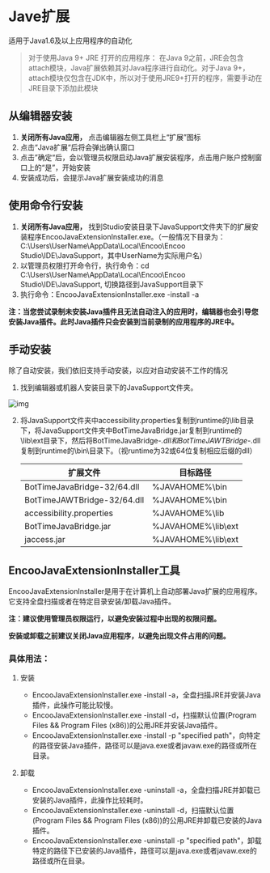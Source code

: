 # Jave扩展
适用于Java1.6及以上应用程序的自动化

> 对于使用Java 9+ JRE 打开的应用程序： 在Java 9之前，JRE会包含attach模块，Java扩展依赖其对Java程序进行自动化。对于Java 9+，attach模块仅包含在JDK中，所以对于使用JRE9+打开的程序，需要手动在JRE目录下添加此模块



## 从编辑器安装
1. **关闭所有Java应用，** 点击编辑器左侧工具栏上“扩展”图标
2. 点击“Java扩展“后将会弹出确认窗口
3. 点击”确定“后，会以管理员权限启动Java扩展安装程序，点击用户账户控制窗口上的“是”，开始安装
4. 安装成功后，会提示Java扩展安装成功的消息

## 使用命令行安装
1. **关闭所有Java应用，**  找到Studio安装目录下JavaSupport文件夹下的扩展安装程序EncooJavaExtensionInstaller.exe。（一般情况下目录为：C:\Users\UserName\AppData\Local\Encoo\Encoo Studio\IDE\JavaSupport，其中UserName为实际用户名）
2. 以管理员权限打开命令行，执行命令：cd C:\Users\UserName\AppData\Local\Encoo\Encoo Studio\IDE\JavaSupport, 切换路径到JavaSupport目录下
3. 执行命令：EncooJavaExtensionInstaller.exe -install -a

**注：当您尝试录制未安装Java插件且无法自动注入的应用时，编辑器也会引导您安装Java插件。此时Java插件只会安装到当前录制的应用程序的JRE中。**


## 手动安装
除了自动安装，我们依旧支持手动安装，以应对自动安装不工作的情况

1. 找到编辑器或机器人安装目录下的JavaSupport文件夹。

![img](https://docimages.blob.core.chinacloudapi.cn/images/Amanda/Java/1.png)

2. 将JavaSupport文件夹中accessibility.properties复制到runtime的\lib目录下，将JavaSupport文件夹中BotTimeJavaBridge.jar复制到runtime的\lib\ext目录下，然后将BotTimeJavaBridge-*.dll和BotTimeJAWTBridge-*.dll复制到runtime的\bin\目录下。（视runtime为32或64位复制相应后缀的dll）

    |扩展文件|目标路径|
    |---|---|
    |BotTimeJavaBridge-32/64.dll|%JAVAHOME%\bin|
    |BotTimeJAWTBridge-32/64.dll|%JAVAHOME%\bin|
    |accessibility.properties|%JAVAHOME%\lib|
    |BotTimeJavaBridge.jar|%JAVAHOME%\lib\ext|
    |jaccess.jar|%JAVAHOME%\lib\ext|

## EncooJavaExtensionInstaller工具

EncooJavaExtensionInstaller是用于在计算机上自动部署Java扩展的应用程序。它支持全盘扫描或者在特定目录安装/卸载Java插件。

**注：建议使用管理员权限运行，以避免安装过程中出现的权限问题。**

**安装或卸载之前建议关闭Java应用程序，以避免出现文件占用的问题。**

### 具体用法：

1. 安装
    - EncooJavaExtensionInstaller.exe -install -a，全盘扫描JRE并安装Java插件，此操作可能比较慢。
    - EncooJavaExtensionInstaller.exe -install -d，扫描默认位置(Program Files && Program Files (x86))的公用JRE并安装Java插件。
    - EncooJavaExtensionInstaller.exe -install -p "specified path"，向特定的路径安装Java插件，路径可以是java.exe或者javaw.exe的路径或所在目录。

2. 卸载
    - EncooJavaExtensionInstaller.exe -uninstall -a，全盘扫描JRE并卸载已安装的Java插件，此操作比较耗时。
    - EncooJavaExtensionInstaller.exe -uninstall -d，扫描默认位置(Program Files && Program Files (x86))的公用JRE并卸载已安装的Java插件。
    - EncooJavaExtensionInstaller.exe -uninstall -p "specified path"，卸载特定的路径下已安装的Java插件，路径可以是java.exe或者javaw.exe的路径或所在目录。
